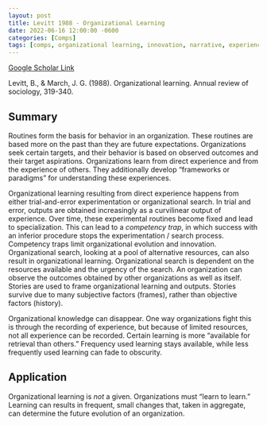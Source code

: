 ```yaml
---
layout: post
title: Levitt 1988 - Organizational Learning
date: 2022-06-16 12:00:00 -0600
categories: [Comps]
tags: [comps, organizational learning, innovation, narrative, experience]
---
```

[Google Scholar Link](https://scholar.google.com/scholar?hl=en&as_sdt=0%2C45&q=Levitt+1988+-+Organizational+Learning&btnG=)

Levitt, B., & March, J. G. (1988). Organizational learning. Annual review of sociology, 319-340.

## Summary
Routines form the basis for behavior in an organization.  These routines are based more on the past than they are future expectations.  Organizations seek certain targets, and their behavior is based on observed outcomes and their target aspirations.  Organizations learn from direct experience and from the experience of others.  They additionally develop “frameworks or paradigms” for understanding these experiences.

Organizational learning resulting from direct experience happens from either trial-and-error experimentation or organizational search.  In trial and error, outputs are obtained increasingly as a curvilinear output of experience.  Over time, these experimental routines become fixed and lead to specialization.  This can lead to a _competency trap_, in which success with an inferior procedure stops the experimentation / search process.  Competency traps limit organizational evolution and innovation.  Organizational search, looking at a pool of alternative resources, can also result in organizational learning.  Organizational search is dependent on the resources available and the urgency of the search.  An organization can observe the outcomes obtained by other organizations as well as itself.  Stories are used to frame organizational learning and outputs.  Stories survive due to many subjective factors (frames), rather than objective factors (history).

Organizational knowledge can disappear.  One way organizations fight this is through the recording of experience, but because of limited resources, not all experience can be recorded.  Certain learning is more “available for retrieval than others.”  Frequency used learning stays available, while less frequently used learning can fade to obscurity.

## Application
Organizational learning is _not_ a given.  Organizations must “learn to learn.”  Learning can results in frequent, small changes that, taken in aggregate, can determine the future evolution of an organization.